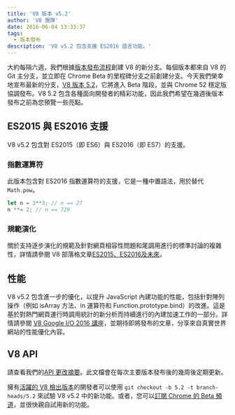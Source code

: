 ```yaml
---
title: 'V8 版本 v5.2'
author: 'V8 團隊'
date: 2016-06-04 13:33:37
tags:
  - 版本發布
description: 'V8 v5.2 包含支援 ES2016 語言功能。'
---
```

大約每隔六週，我們根據[版本發布流程](/docs/release-process)創建 V8 的新分支。每個版本都來自 V8 的 Git 主分支，並立即在 Chrome Beta 的里程碑分支之前創建分支。今天我們榮幸地宣布最新的分支，[V8 版本 5.2](https://chromium.googlesource.com/v8/v8.git/+log/branch-heads/5.2)，它將進入 Beta 階段，並與 Chrome 52 穩定版協調發布。V8 5.2 包含各種面向開發者的精彩功能，因此我們希望在幾週後版本發布之前為您預覽一些亮點。

<!--truncate-->
## ES2015 與 ES2016 支援

V8 v5.2 包含對 ES2015（即 ES6）與 ES2016（即 ES7）的支援。

### 指數運算符

此版本包含對 ES2016 指數運算符的支援，它是一種中置語法，用於替代 `Math.pow`。

```js
let n = 3**3; // n == 27
n **= 2; // n == 729
```

### 規範演化

關於支持逐步演化的規範及針對網頁相容性問題和尾調用進行的標準討論的複雜性，詳情請參閱 V8 部落格文章[ES2015、ES2016及未來](/blog/modern-javascript)。

## 性能

V8 v5.2 包含進一步的優化，以提升 JavaScript 內建功能的性能，包括針對陣列操作（例如 isArray 方法、in 運算符和 Function.prototype.bind）的改進。這是基於對熱門網頁運行時調用統計的新分析而持續進行的內建加速工作的一部分。詳情請參閱 [V8 Google I/O 2016 講座](https://www.youtube.com/watch?v=N1swY14jiKc)，並期待即將發布的文章，分享來自真實世界網站的性能優化內容。

## V8 API

請查看我們的[API 更改摘要](https://docs.google.com/document/d/1g8JFi8T_oAE_7uAri7Njtig7fKaPDfotU6huOa1alds/edit)。此文檔會在每次主要版本發布後的幾周後定期更新。

擁有[活躍的 V8 檢出版本](https://v8.dev/docs/source-code#using-git)的開發者可以使用 `git checkout -b 5.2 -t branch-heads/5.2` 來試驗 V8 v5.2 中的新功能。或者，您可以[訂閱 Chrome 的 Beta 頻道](https://www.google.com/chrome/browser/beta.html)，並很快親自試用新的功能。
